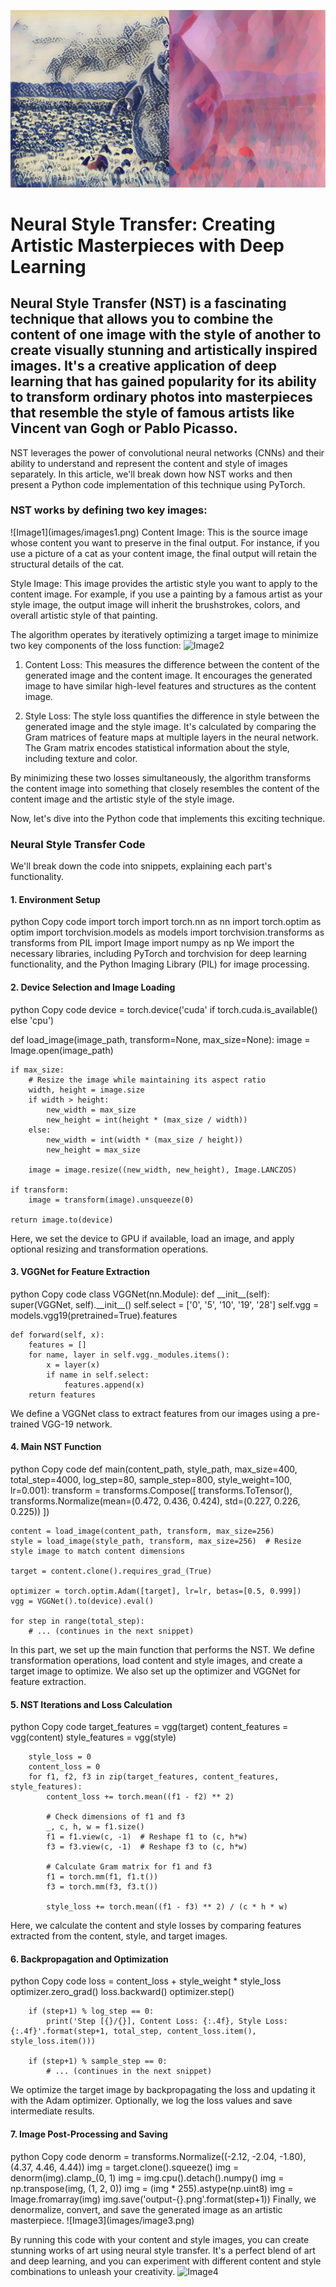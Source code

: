 ![Article Image](images/cover.png)

<h1>Neural Style Transfer: Creating Artistic Masterpieces with Deep Learning</h1>
<h2>Neural Style Transfer (NST) is a fascinating technique that allows you to combine the content of one image with the style of another to create visually stunning and artistically inspired images. It's a creative application of deep learning that has gained popularity for its ability to transform ordinary photos into masterpieces that resemble the style of famous artists like Vincent van Gogh or Pablo Picasso.</h2>

NST leverages the power of convolutional neural networks (CNNs) and their ability to understand and represent the content and style of images separately. In this article, we'll break down how NST works and then present a Python code implementation of this technique using PyTorch.

<h3>
NST works by defining two key images:
</h3>
![Image1](images/images1.png)
Content Image: This is the source image whose content you want to preserve in the final output. For instance, if you use a picture of a cat as your content image, the final output will retain the structural details of the cat.

Style Image: This image provides the artistic style you want to apply to the content image. For example, if you use a painting by a famous artist as your style image, the output image will inherit the brushstrokes, colors, and overall artistic style of that painting.

The algorithm operates by iteratively optimizing a target image to minimize two key components of the loss function:
![Image2](images/images2.png)
1. Content Loss:
This measures the difference between the content of the generated image and the content image. It encourages the generated image to have similar high-level features and structures as the content image.

2. Style Loss:
The style loss quantifies the difference in style between the generated image and the style image. It's calculated by comparing the Gram matrices of feature maps at multiple layers in the neural network. The Gram matrix encodes statistical information about the style, including texture and color.

By minimizing these two losses simultaneously, the algorithm transforms the content image into something that closely resembles the content of the content image and the artistic style of the style image.

Now, let's dive into the Python code that implements this exciting technique.

<h3>Neural Style Transfer Code</h3>
We'll break down the code into snippets, explaining each part's functionality.

<h4>1. Environment Setup</h4>
python
Copy code
import torch
import torch.nn as nn
import torch.optim as optim
import torchvision.models as models
import torchvision.transforms as transforms
from PIL import Image
import numpy as np
We import the necessary libraries, including PyTorch and torchvision for deep learning functionality, and the Python Imaging Library (PIL) for image processing.

<h4>2. Device Selection and Image Loading</h4>
python
Copy code
device = torch.device('cuda' if torch.cuda.is_available() else 'cpu')

def load_image(image_path, transform=None, max_size=None):
    image = Image.open(image_path)

    if max_size:
        # Resize the image while maintaining its aspect ratio
        width, height = image.size
        if width > height:
            new_width = max_size
            new_height = int(height * (max_size / width))
        else:
            new_width = int(width * (max_size / height))
            new_height = max_size

        image = image.resize((new_width, new_height), Image.LANCZOS)

    if transform:
        image = transform(image).unsqueeze(0)

    return image.to(device)
Here, we set the device to GPU if available, load an image, and apply optional resizing and transformation operations.

<h4>3. VGGNet for Feature Extraction</h4>
python
Copy code
class VGGNet(nn.Module):
    def __init__(self):
        super(VGGNet, self).__init__()
        self.select = ['0', '5', '10', '19', '28']
        self.vgg = models.vgg19(pretrained=True).features

    def forward(self, x):
        features = []
        for name, layer in self.vgg._modules.items():
            x = layer(x)
            if name in self.select:
                features.append(x)
        return features
We define a VGGNet class to extract features from our images using a pre-trained VGG-19 network.

<h4>4. Main NST Function</h4>
python
Copy code
def main(content_path, style_path, max_size=400, total_step=4000, log_step=80, sample_step=800, style_weight=100, lr=0.001):
    transform = transforms.Compose([
        transforms.ToTensor(),
        transforms.Normalize(mean=(0.472, 0.436, 0.424), std=(0.227, 0.226, 0.225))
    ])

    content = load_image(content_path, transform, max_size=256)
    style = load_image(style_path, transform, max_size=256)  # Resize style image to match content dimensions

    target = content.clone().requires_grad_(True)

    optimizer = torch.optim.Adam([target], lr=lr, betas=[0.5, 0.999])
    vgg = VGGNet().to(device).eval()

    for step in range(total_step):
        # ... (continues in the next snippet)
In this part, we set up the main function that performs the NST. We define transformation operations, load content and style images, and create a target image to optimize. We also set up the optimizer and VGGNet for feature extraction.

<h4>5. NST Iterations and Loss Calculation</h4>
python
Copy code
        target_features = vgg(target)
        content_features = vgg(content)
        style_features = vgg(style)

        style_loss = 0
        content_loss = 0
        for f1, f2, f3 in zip(target_features, content_features, style_features):
            content_loss += torch.mean((f1 - f2) ** 2)

            # Check dimensions of f1 and f3
            _, c, h, w = f1.size()
            f1 = f1.view(c, -1)  # Reshape f1 to (c, h*w)
            f3 = f3.view(c, -1)  # Reshape f3 to (c, h*w)

            # Calculate Gram matrix for f1 and f3
            f1 = torch.mm(f1, f1.t())
            f3 = torch.mm(f3, f3.t())

            style_loss += torch.mean((f1 - f3) ** 2) / (c * h * w)
Here, we calculate the content and style losses by comparing features extracted from the content, style, and target images.

<h4>6. Backpropagation and Optimization</h4>
python
Copy code
        loss = content_loss + style_weight * style_loss
        optimizer.zero_grad()
        loss.backward()
        optimizer.step()

        if (step+1) % log_step == 0:
            print('Step [{}/{}], Content Loss: {:.4f}, Style Loss: {:.4f}'.format(step+1, total_step, content_loss.item(), style_loss.item()))

        if (step+1) % sample_step == 0:
            # ... (continues in the next snippet)
We optimize the target image by backpropagating the loss and updating it with the Adam optimizer. Optionally, we log the loss values and save intermediate results.

<h4>7. Image Post-Processing and Saving</h4>
python
Copy code
            denorm = transforms.Normalize((-2.12, -2.04, -1.80), (4.37, 4.46, 4.44))
            img = target.clone().squeeze()
            img = denorm(img).clamp_(0, 1)
            img = img.cpu().detach().numpy()
            img = np.transpose(img, (1, 2, 0))
            img = (img * 255).astype(np.uint8)
            img = Image.fromarray(img)
            img.save('output-{}.png'.format(step+1))
Finally, we denormalize, convert, and save the generated image as an artistic masterpiece.
![Image3](images/image3.png)

By running this code with your content and style images, you can create stunning works of art using neural style transfer. It's a perfect blend of art and deep learning, and you can experiment with different content and style combinations to unleash your creativity.
![Image4](images/image4.png)
           
